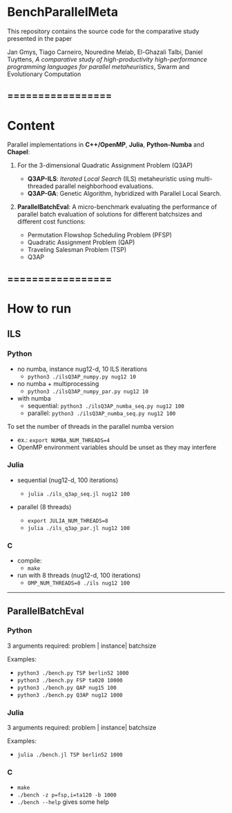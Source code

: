 # BenchParallelMeta

This repository contains the source code for the comparative study presented in the paper

Jan Gmys, Tiago Carneiro, Nouredine Melab, El-Ghazali Talbi, Daniel Tuyttens, *A comparative study of high-productivity high-performance programming languages for parallel metaheuristics*, Swarm and Evolutionary Computation

=================
-----------------
# Content

Parallel implementations in **C++/OpenMP**, **Julia**, **Python-Numba** and **Chapel**:

1. For the 3-dimensional Quadratic Assignment Problem (Q3AP)

    * **Q3AP-ILS**: *Iterated Local Search* (ILS) metaheuristic using multi-threaded parallel neighborhood evaluations.
    * **Q3AP-GA**: Genetic Algorithm, hybridized with Parallel Local Search.

2. **ParallelBatchEval**: A micro-benchmark evaluating the performance of  parallel batch evaluation of solutions for different batchsizes and different cost functions:

    * Permutation Flowshop Scheduling Problem (PFSP)
    * Quadratic Assignment Problem (QAP)
    * Traveling Salesman Problem (TSP)
    * Q3AP  

=================
-----------------
# How to run

## ILS
### Python
* no numba, instance nug12-d, 10 ILS iterations
    * `python3 ./ilsQ3AP_numpy.py nug12 10`
* no numba + multiprocessing
    * `python3 ./ilsQ3AP_numpy_par.py nug12 10`
* with numba
    * sequential: `python3 ./ilsQ3AP_numba_seq.py nug12 100`
    * parallel: `python3 ./ilsQ3AP_numba_seq.py nug12 100`

To set the number of threads in the parallel numba version
* ex.: `export NUMBA_NUM_THREADS=4`
* OpenMP environment variables should be unset as they may interfere

### Julia
* sequential (nug12-d, 100 iterations)
    * `julia ./ils_q3ap_seq.jl nug12 100`

* parallel (8 threads)
    * `export JULIA_NUM_THREADS=8`
    * `julia ./ils_q3ap_par.jl nug12 100`

### C
* compile:
    * `make`
* run with 8 threads (nug12-d, 100 iterations)
    * `OMP_NUM_THREADS=8 ./ils nug12 100`

-----------------
## ParallelBatchEval

### Python
3 arguments required: problem | instance| batchsize

Examples:
* `python3 ./bench.py TSP berlin52 1000`
* `python3 ./bench.py FSP ta020 10000`
* `python3 ./bench.py QAP nug15 100`
* `python3 ./bench.py Q3AP nug12 1000`

### Julia
3 arguments required: problem | instance| batchsize

Examples:
* `julia ./bench.jl TSP berlin52 1000`

### C
* `make`
* `./bench -z p=fsp,i=ta120 -b 1000`
* `./bench --help` gives some help
